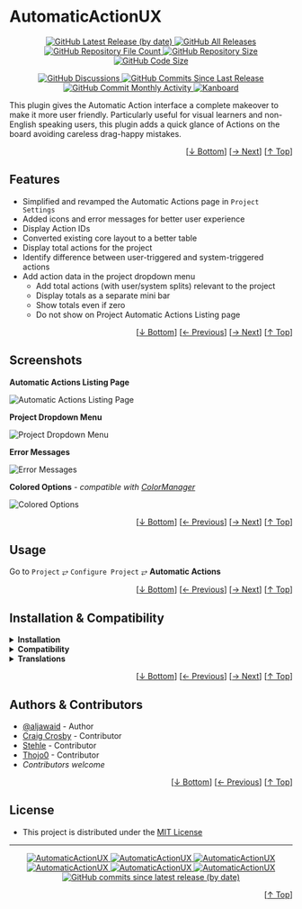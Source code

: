 <h1 name="user-content-readme-top">AutomaticActionUX</h1>
<p align="center">
    <a href="https://github.com/aljawaid/AutomaticActionUX/releases">
        <img src="https://img.shields.io/github/v/release/aljawaid/AutomaticActionUX?style=for-the-badge&color=brightgreen" alt="GitHub Latest Release (by date)" title="GitHub Latest Release (by date)">
    </a>
    <a href="https://github.com/aljawaid/AutomaticActionUX/releases">
        <img src="https://img.shields.io/github/downloads/aljawaid/AutomaticActionUX/total?style=for-the-badge&color=orange" alt="GitHub All Releases" title="GitHub All Downloads">
    </a>
    <a href="https://github.com/aljawaid/AutomaticActionUX/releases">
        <img src="https://img.shields.io/github/directory-file-count/aljawaid/AutomaticActionUX?style=for-the-badge&color=orange" alt="GitHub Repository File Count" title="GitHub Repository File Count">
    </a>
    <a href="https://github.com/aljawaid/AutomaticActionUX/releases">
        <img src="https://img.shields.io/github/repo-size/aljawaid/AutomaticActionUX?style=for-the-badge&color=orange" alt="GitHub Repository Size" title="GitHub Repository Size">
    </a>
    <a href="https://github.com/aljawaid/AutomaticActionUX/releases">
        <img src="https://img.shields.io/github/languages/code-size/aljawaid/AutomaticActionUX?style=for-the-badge&color=orange" alt="GitHub Code Size" title="GitHub Code Size">
    </a>
</p>
<p align="center">
    <a href="https://github.com/aljawaid/AutomaticActionUX/discussions">
        <img src="https://img.shields.io/github/discussions/aljawaid/AutomaticActionUX?style=for-the-badge&color=blue" alt="GitHub Discussions" title="Read Discussions">
    </a>
    <a href="https://github.com/aljawaid/AutomaticActionUX/compare">
        <img src="https://img.shields.io/github/commits-since/aljawaid/AutomaticActionUX/latest?include_prereleases&style=for-the-badge&color=blue" alt="GitHub Commits Since Last Release" title="GitHub Commits Since Last Release">
    </a>
    <a href="https://github.com/aljawaid/AutomaticActionUX/compare">
        <img src="https://img.shields.io/github/commit-activity/m/aljawaid/AutomaticActionUX?style=for-the-badge&color=blue" alt="GitHub Commit Monthly Activity" title="GitHub Commit Monthly Activity">
    </a>
    <a href="https://github.com/kanboard/kanboard" title="Kanboard - Kanban Project Management Software">
        <img src="https://img.shields.io/badge/Plugin%20for-kanboard-D40000?style=for-the-badge&labelColor=000000" alt="Kanboard">
    </a>
</p>

This plugin gives the Automatic Action interface a complete makeover to make it more user friendly. Particularly useful for visual learners and non-English speaking users, this plugin adds a quick glance of Actions on the board avoiding careless drag-happy mistakes.

<p align="right">[<a href="#user-content-readme-bottom">&#8595; Bottom</a>] [<a href="#screenshots">&#8594; Next</a>] [<a href="#user-content-readme-top">&#8593; Top</a>]</p>

## Features

- Simplified and revamped the Automatic Actions page in `Project Settings`
- Added icons and error messages for better user experience
- Display Action IDs
- Converted existing core layout to a better table
- Display total actions for the project
- Identify difference between user-triggered and system-triggered actions
- Add action data in the project dropdown menu
  - Add total actions (with user/system splits) relevant to the project
  - Display totals as a separate mini bar
  - Show totals even if zero
  - Do not show on Project Automatic Actions Listing page

<p align="right">[<a href="#user-content-readme-bottom">&#8595; Bottom</a>] [<a href="#features">&#8592; Previous</a>] [<a href="#usage">&#8594; Next</a>] [<a href="#user-content-readme-top">&#8593; Top</a>]</p>

## Screenshots

**Automatic Actions Listing Page**  

![Automatic Actions Listing Page](../master/screenshot.png "Automatic Actions Listing Page")

**Project Dropdown Menu**  

![Project Dropdown Menu](../master/screenshot-dropdown.png "Project Dropdown Menu")

**Error Messages**  

![Error Messages](../master/screenshot-error-messages.png "Error Messages")

**Colored Options**  _- compatible with [ColorManager](https://github.com/aljawaid/ColorManager)_

![Colored Options](../master/screenshot-colored-options.png "Colored Options")

<p align="right">[<a href="#user-content-readme-bottom">&#8595; Bottom</a>] [<a href="#features">&#8592; Previous</a>] [<a href="#installation--compatibility">&#8594; Next</a>] [<a href="#user-content-readme-top">&#8593; Top</a>]</p>

## Usage

Go to `Project` &#10562; `Configure Project` &#10562; **Automatic Actions**

<p align="right">[<a href="#user-content-readme-bottom">&#8595; Bottom</a>] [<a href="#screenshots">&#8592; Previous</a>] [<a href="#authors--contributors">&#8594; Next</a>] [<a href="#user-content-readme-top">&#8593; Top</a>]</p>

## Installation & Compatibility

<details>
    <summary><strong>Installation</strong></summary>

- Install via the **[Kanboard](https://github.com/kanboard/kanboard "Kanboard - Kanban Project Management Software") Plugin Directory** or see [INSTALL.md](../master/INSTALL.md)
- Read the full [**Changelog**](../master/changelog.md "See changes") to see the latest updates

</details>
<details>
    <summary><strong>Compatibility</strong></summary>

- Requires [Kanboard](https://github.com/kanboard/kanboard "Kanboard - Kanban Project Management Software") ≥`1.2.20`
- **Other Plugins & Action Plugins**
  - _No known issues_
  - Compatible with [KanboardEmailHistory](https://github.com/aljawaid/KanboardEmailHistory), [KanboardCSS](https://github.com/aljawaid/KanboardCSS), [AutoSubtasks](https://github.com/creecros/AutoSubtasks), [ColorManager](https://github.com/aljawaid/ColorManager)
- **Core Files & Templates**
  - `01` Template override
  - _No database changes_

</details>
<details>
    <summary><strong>Translations</strong></summary>

- English (UK), German (Standard, Formal), German (Standard, Informal)
- _Starter template available_

</details>

<p align="right">[<a href="#user-content-readme-bottom">&#8595; Bottom</a>] [<a href="#usage">&#8592; Previous</a>] [<a href="#license">&#8594; Next</a>] [<a href="#user-content-readme-top">&#8593; Top</a>]</p>

## Authors & Contributors

- [@aljawaid](https://github.com/aljawaid) - Author
- [Craig Crosby](https://github.com/creecros) - Contributor
- [Stehle](https://github.com/stehlegg) - Contributor
- [Thojo0](https://github.com/thojo0) - Contributor
- _Contributors welcome_

<p align="right">[<a href="#user-content-readme-bottom">&#8595; Bottom</a>] [<a href="#installation--compatibility">&#8592; Previous</a>] [<a href="#user-content-readme-top">&#8593; Top</a>]</p>

## License

- This project is distributed under the [MIT License](../master/LICENSE "Read the MIT license")

---

<p align="center">
    <a href="https://github.com/aljawaid/AutomaticActionUX/stargazers" title="View Stargazers">
        <img src="https://img.shields.io/github/stars/aljawaid/AutomaticActionUX?logo=github&style=flat-square" alt="AutomaticActionUX">
    </a>
    <a href="https://github.com/aljawaid/AutomaticActionUX/forks" title="See Forks">
        <img src="https://img.shields.io/github/forks/aljawaid/AutomaticActionUX?logo=github&style=flat-square" alt="AutomaticActionUX">
    </a>
    <a href="https://github.com/aljawaid/AutomaticActionUX/blob/master/LICENSE" title="Read License">
        <img src="https://img.shields.io/github/license/aljawaid/AutomaticActionUX?style=flat-square" alt="AutomaticActionUX">
    </a>
    <a href="https://github.com/aljawaid/AutomaticActionUX/issues" title="Open Issues">
        <img src="https://img.shields.io/github/issues-raw/aljawaid/AutomaticActionUX?style=flat-square" alt="AutomaticActionUX">
    </a>
    <a href="https://github.com/aljawaid/AutomaticActionUX/issues?q=is%3Aissue+is%3Aclosed" title="Closed Issues">
        <img src="https://img.shields.io/github/issues-closed/aljawaid/AutomaticActionUX?style=flat-square" alt="AutomaticActionUX">
    </a>
    <a href="https://github.com/aljawaid/AutomaticActionUX/discussions" title="Read Discussions">
        <img src="https://img.shields.io/github/discussions/aljawaid/AutomaticActionUX?style=flat-square" alt="AutomaticActionUX">
    </a>
    <a href="https://github.com/aljawaid/AutomaticActionUX/compare/" title="Latest Commits">
        <img alt="GitHub commits since latest release (by date)" src="https://img.shields.io/github/commits-since/aljawaid/AutomaticActionUX/latest?style=flat-square">
    </a>
</p>
<p align="right">[<a href="#user-content-readme-top">&#8593; Top</a>]</p>
<a name="user-content-readme-bottom"></a>
